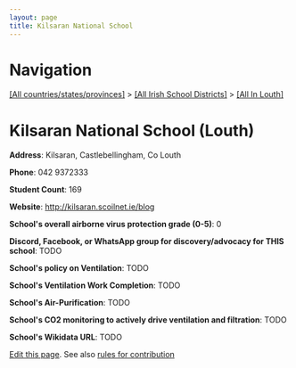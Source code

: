 ```yaml
---
layout: page
title: Kilsaran National School
---
```

# Navigation

[[All countries/states/provinces]](../../..) > [[All Irish School Districts]](../..) > [[All In Louth]](..)

# Kilsaran National School (Louth)

**Address**: Kilsaran, Castlebellingham, Co Louth

**Phone**: 042 9372333

**Student Count**: 169

**Website**: <http://kilsaran.scoilnet.ie/blog>

**School's overall airborne virus protection grade (0-5)**: 0

**Discord, Facebook, or WhatsApp group for discovery/advocacy for THIS school**: TODO

**School's policy on Ventilation**: TODO

**School's Ventilation Work Completion**: TODO

**School's Air-Purification**: TODO

**School's CO2 monitoring to actively drive ventilation and filtration**: TODO

**School's Wikidata URL**: TODO


[Edit this page](https://github.com/ventilate-schools/Ireland/edit/main/./Louth/Kilsaran_National_School.md). See also [rules for contribution](../../../contribution-rules/)